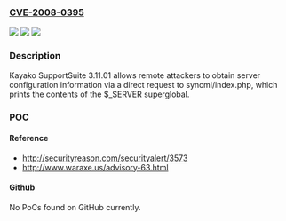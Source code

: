### [CVE-2008-0395](https://cve.mitre.org/cgi-bin/cvename.cgi?name=CVE-2008-0395)
![](https://img.shields.io/static/v1?label=Product&message=n%2Fa&color=blue)
![](https://img.shields.io/static/v1?label=Version&message=n%2Fa&color=blue)
![](https://img.shields.io/static/v1?label=Vulnerability&message=n%2Fa&color=brighgreen)

### Description

Kayako SupportSuite 3.11.01 allows remote attackers to obtain server configuration information via a direct request to syncml/index.php, which prints the contents of the $_SERVER superglobal.

### POC

#### Reference
- http://securityreason.com/securityalert/3573
- http://www.waraxe.us/advisory-63.html

#### Github
No PoCs found on GitHub currently.

